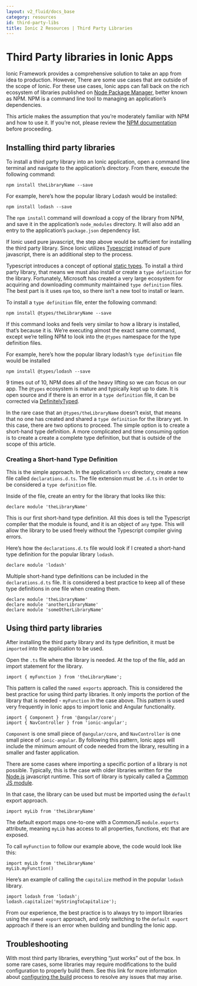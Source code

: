 ```yaml
---
layout: v2_fluid/docs_base
category: resources
id: third-party-libs
title: Ionic 2 Resources | Third Party Libraries
---
```


# Third Party libraries in Ionic Apps

Ionic Framework provides a comprehensive solution to take an app from idea to production. However, There are some use cases that are outside of the scope of Ionic. For these use cases, Ionic apps can fall back on the rich ecosystem of libraries published on [Node Package Manager](https://www.npmjs.com), better known as NPM. NPM is a command line tool to managing an application’s dependencies.

This article makes the assumption that you’re moderately familiar with NPM and how to use it. If you’re not, please review the [NPM documentation](https://docs.npmjs.com/) before proceeding.


## Installing third party libraries

To install a third party library into an Ionic application, open a command line terminal and navigate to the application’s directory. From there, execute the following command:

```
npm install theLibraryName --save
```

For example, here’s how the popular library Lodash would be installed:

```
npm install lodash --save
```

The `npm install` command will download a copy of the library from NPM, and save it in the application’s `node_modules` directory. It will also add an entry to the application’s `package.json` dependency list.

If Ionic used pure javascript, the step above would be sufficient for installing the third party library. Since Ionic utilizes [Typescript](https://www.typescriptlang.org/) instead of pure javascript, there is an additional step to the process.

Typescript introduces a concept of optional [static types](https://en.wikipedia.org/wiki/Type_system#STATIC). To install a third party library, that means we must also install or create a `type definition` for the library. Fortunately, Microsoft has created a very large ecosystem for acquiring and downloading community maintained `type definition` files. The best part is it uses `npm` too, so there isn’t a new tool to install or learn.

To install a `type definition` file, enter the following command:
```
npm install @types/theLibraryName --save
```

If this command looks and feels very similar to how a library is installed, that’s because it is. We’re executing almost the exact same command, except we’re telling NPM to look into the `@types` namespace for the type definition files.

For example, here’s how the popular library lodash’s `type definition` file would be installed

```
npm install @types/lodash --save
```

9 times out of 10, NPM does all of the heavy lifting so we can focus on our app. The `@types` ecosystem is mature and typically kept up to date. It is open source and if there is an error in a `type definition` file, it can be corrected via [DefinitelyTyped](http://definitelytyped.org/).

In the rare case that an `@types/theLibraryName` doesn’t exist, that means that no one has created and shared a `type definition` for the library yet. In this case, there are two options to proceed. The simple option is to create a short-hand type definition. A more complicated and time consuming option is to create a create a complete type definition, but that is outside of the scope of this article.

### Creating a Short-hand Type Definition
This is the simple approach. In the application’s `src` directory, create a new file called `declarations.d.ts`. The file extension must be `.d.ts` in order to be considered a `type definition` file.

Inside of the file, create an entry for the library that looks like this:

```
declare module 'theLibraryName'
```

This is our first short-hand type definition. All this does is tell the Typescript compiler that the module is found, and it is an object of `any` type. This will allow the library to be used freely without the Typescript compiler giving errors.

Here’s how the `declarations.d.ts` file would look if I created a short-hand type definition for the popular library `lodash`.

```
declare module 'lodash'
```

Multiple short-hand type definitions can be included in the `declarations.d.ts` file. It is considered a best practice to keep all of these type definitions in one file when creating them.

```
declare module 'theLibraryName'
declare module 'anotherLibraryName'
declare module 'someOtherLibraryName'
```

## Using third party libraries

After installing the third party library and its type definition, it must be `imported` into the application to be used.

Open the `.ts` file where the library is needed. At the top of the file, add an import statement for the library.

```
import { myFunction } from 'theLibraryName';
```

This pattern is called the `named exports` approach. This is considered the best practice for using third party libraries. It only imports the portion of the library that is needed - `myFunction` in the case above. This pattern is used very frequently in Ionic apps to import Ionic and Angular functionality.

```
import { Component } from '@angular/core';
import { NavController } from 'ionic-angular';
```

`Component` is one small piece of `@angular/core`, and `NavController` is one small piece of `ionic-angular`. By following this pattern, Ionic apps will include the minimum amount of code needed from the library, resulting in a smaller and faster application.

There are some cases where importing a specific portion of a library is not possible. Typically, this is the case with older libraries written for the [Node.js](https://nodejs.org/en/) javascript runtime. This sort of library is typically called a [Common JS module](https://nodejs.org/docs/latest/api/modules.html).

In that case, the library can be used but must be imported using the `default` export approach.

```
import myLib from 'theLibraryName'
```

The default export maps one-to-one with a CommonJS `module.exports` attribute, meaning `myLib` has access to all properties, functions, etc that are exposed.

To call `myFunction` to follow our example above, the code would look like this:

```
import myLib from 'theLibraryName'
myLib.myFunction()
```

Here’s an example of calling the `capitalize` method in the popular `lodash` library.

```
import lodash from 'lodash';
lodash.capitalize('myStringToCapitalize');
```

From our experience, the best practice is to always try to import libraries using the `named export` approach, and only switching to the `default export` approach if there is an error when building and bundling the Ionic app.

## Troubleshooting
With most third party libraries, everything “just works” out of the box. In some rare cases, some libraries may require modifications to the build configuration to properly build them. See this link for more information about [configuring the build](LINK_NEEDED) process to resolve any issues that may arise.
